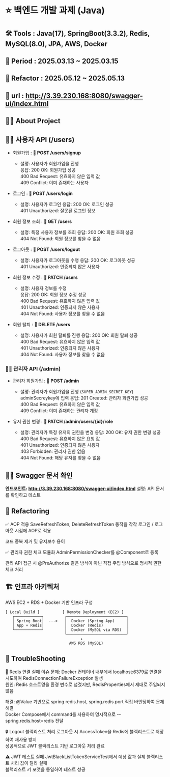 # ⭐️ 백엔드 개발 과제 (Java)
## 🛠️ Tools : Java(17), SpringBoot(3.3.2), Redis, MySQL(8.0), JPA, AWS, Docker
## 🚩 Period : 2025.03.13 ~ 2025.03.15
## 🚩 Refactor : 2025.05.12 ~ 2025.05.13
## 🔗 url : <a-href>http://3.39.230.168:8080/swagger-ui/index.html</a-href>
## 👨‍💻 About Project

## 👨‍💻 사용자 API (/users)

- 회원가입 : **📌 POST /users/signup**  

    - 설명: 사용자가 회원가입을 진행  
      응답: 200 OK: 회원가입 성공  
      400 Bad Request: 유효하지 않은 입력 값  
      409 Conflict: 이미 존재하는 사용자

- 로그인 : **📌 POST /users/login**  

    - 설명: 사용자가 로그인 
      응답: 200 OK: 로그인 성공  
      401 Unauthorized: 잘못된 로그인 정보

- 회원 정보 조회 : **📌 GET /users**   

    - 설명: 특정 사용자 정보를 조회 
      응답: 200 OK: 회원 조회 성공  
      404 Not Found: 회원 정보를 찾을 수 없음

- 로그아웃 : **📌 POST /users/logout**  

    - 설명: 사용자가 로그아웃을 수행 
      응답: 200 OK: 로그아웃 성공  
      401 Unauthorized: 인증되지 않은 사용자

- 회원 정보 수정 : **📌 PATCH /users**  

    - 설명: 사용자 정보를 수정  
      응답: 200 OK: 회원 정보 수정 성공  
      400 Bad Request: 유효하지 않은 입력 값  
      401 Unauthorized: 인증되지 않은 사용자  
      404 Not Found: 사용자 정보를 찾을 수 없음

- 회원 탈퇴 : **📌 DELETE /users**  

    - 설명: 사용자가 회원 탈퇴를 진행
      응답: 200 OK: 회원 탈퇴 성공  
      400 Bad Request: 유효하지 않은 입력 값  
      401 Unauthorized: 인증되지 않은 사용자  
      404 Not Found: 사용자 정보를 찾을 수 없음

### 👨‍💻 관리자 API (/admin)

- 관리자 회원가입 : **📌 POST /admin**  

    - 설명: 관리자가 회원가입을 진행 (```SUPER_ADMIN_SECRET_KEY```) adminSecreykey에 입력
      응답: 201 Created: 관리자 회원가입 성공  
      400 Bad Request: 유효하지 않은 입력 값  
      409 Conflict: 이미 존재하는 관리자 계정

- 유저 권한 변경 : **📌 PATCH /admin/users/{id}/role**   

    - 설명: 관리자가 특정 유저의 권한을 변경
      응답: 200 OK: 유저 권한 변경 성공  
      400 Bad Request: 유효하지 않은 요청 값  
      401 Unauthorized: 인증되지 않은 사용자  
      403 Forbidden: 관리자 권한 없음  
      404 Not Found: 해당 유저를 찾을 수 없음

## 👨‍💻 Swagger 문서 확인  
**엔드포인트: <a-href>http://3.39.230.168:8080/swagger-ui/index.html</a-href>** 
설명: API 문서를 확인하고 테스트

## 🔁 Refactoring
✅ AOP 적용
SaveRefreshToken, DeleteRefreshToken 동작을 각각 로그인 / 로그아웃 시점에 AOP로 적용

코드 중복 제거 및 유지보수 용이

✅ 관리자 권한 체크 모듈화
AdminPermissionChecker를 @Component로 등록

관리 API 접근 시 @PreAuthorize 같은 방식이 아닌 직접 주입 방식으로 명시적 권한 체크 처리

## 🏗 인프라 아키텍처
AWS EC2 + RDS + Docker 기반 인프라 구성
```
[ Local Build ]          [ Remote Deployment (EC2) ]
   ┌────────────┐         ┌──────────────────────────┐
   │ Spring Boot│  --->   │  Docker (Spring App)     │
   │ App + Redis│         │  Docker (Redis)          │
   └────────────┘         │  Docker (MySQL via RDS)  │
                          └──────────────────────────┘
                                 ↓
                            AWS RDS (MySQL)

```

## 🧨 TroubleShooting
🔴 Redis 연결 실패 이슈
문제: Docker 컨테이너 내부에서 localhost:6379로 연결을 시도하여 RedisConnectionFailureException 발생  
원인: Redis 호스트명을 환경 변수로 넘겼지만, RedisProperties에서 제대로 주입되지 않음

해결:
@Value 기반으로 spring.redis.host, spring.redis.port 직접 바인딩하여 문제 해결  
Docker Compose에서 command를 사용하여 명시적으로 --spring.redis.host=redis 전달

🔒 Logout 블랙리스트 처리
로그아웃 시 AccessToken을 Redis에 블랙리스트로 저장하여 재사용 방지  
성공적으로 JWT 블랙리스트 기반 로그아웃 처리 완료

⚠️ JWT 테스트 실패
JwtBlackListTokenServiceTest에서 예상 값과 실제 블랙리스트 처리 값이 달라 실패  
블랙리스트 키 포맷을 통일하여 테스트 성공

  
